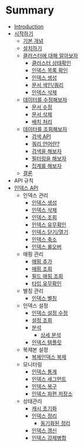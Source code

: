 # Summary

* [Introduction](README.md)
* [시작하기](getting-started.md)
   * [기본 개념](_basic_contcepts.md)
   * [설치하기](_installation.md)
   * [클러스터에 대해 알아보자](_exploring_your_cluster.md)
       * [클러스터 상태확인](_cluster_health.md)
       * [인덱스 목록 확인](_list_all_indices.md)
       * [인덱스 생성](_create_an_index.md)
       * [문서 색인/쿼리](_index_and_query_a_document.md)
       * [인덱스 삭제](_delete_an_index.md)
   * [데이터를 수정해보자](_modifying_your_data.md)
       * [문서 수정](_updating_documents.md)
       * [문서 삭제](_deleting_documents.md)
       * [배치 처리](_batch_processing.md)
   * [데이터를 조회해보자](_exploring_your_data.md)
       * [검색 API](_the_search_api.md)
       * [쿼리 언어란?](_introducing_the_query_language.md)
       * [검색을 해보자](_executing_searches.md)
       * [필터링을 해보자](_executing_filters.md)
       * [집계를 해보자](_executing_aggregations.md)
   * [결론](_conclusion.md)
* API 규칙
* [인덱스 API](indices.md)
   * 인덱스 관리
       * [인덱스 생성](indices-create-index.md)
       * [인덱스 삭제](indices-delete-index.md)
       * [인덱스 조회](indices-get-index.md)
       * [인덱스 유무확인](indices-exists.md)
       * [인덱스 닫기/열기](indices-open-close.md)
       * [인덱스 축소](indices-shrink-index.md)
       * [인덱스 롤오버](indices-rollover-index.md)
   * 매핑 관리
       * [매핑 추가](indices-put-mapping.md)
       * [매핑 조회](indices-get-mapping.md)
       * [필드 매핑 조회](indices-get-field-mapping.md)
       * [타입 유무확인](indices-types-exists.md)
   * 별칭 관리
       * [인덱스 별칭](indices-aliases.md)
   * 인덱스 설정
       * [인덱스 설정 수정](indices-update-settings.md)
       * [설정 조회](indices-get-settings.md)
       * [분석](indices-analyze.md)
           * [상세 분석](_explain_analyze.md)
       * [인덱스 템플릿](indices-templates.md)
   * 복제본 설정
       * [복제인덱스 복제](indices-shadow-replicas.md)
   * 모니터링
       * [인덱스 통계](indices-stats.md)
       * [인덱스 세그먼트](indices-segments.md)
       * [인덱스 복구](indices-recovery.md)
       * [인덱스 파편 저장소](indices-shards-stores.md)
   * 상태관리
       * [캐시 초기화](indices-clearcache.md)
       * [인덱스 정리](indices-flush.md)
           * [동기화된 정리](indices-synced-flush.md)
       * [인덱스 갱신](indices-refresh.md)
       * [인덱스 강제병합](indices-forcemerge.md)

